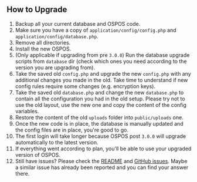## How to Upgrade

1. Backup all your current database and OSPOS code.
2. Make sure you have a copy of `application/config/config.php` and `application/config/database.php`.
3. Remove all directories.
4. Install the new OSPOS.
5. (Only applicable if upgrading from pre `3.0.0`) Run the database upgrade scripts from `database` dir (check which ones you need according to the version you are upgrading from).
6. Take the saved old `config.php` and upgrade the new `config.php` with any additional changes you made in the old.
   Take time to understand if new config rules require some changes (e.g. encryption keys).
7. Take the saved old `database.php` and change the new `database.php` to contain all the configuration you had in the old setup.
   Please try not to use the old layout, use the new one and copy the content of the config variables.
8. Restore the content of the old `uploads` folder into `public/uploads` one.
9. Once the new code is in place, the database is manually updated and the config files are in place, you're good to go.
10. The first login will take longer because OSPOS post `3.0.0` will upgrade automatically to the latest version.
11. If everything went according to plan, you'll be able to use your upgraded version of OSPOS.
12. Still have issues? Please check the [README](README.md) and [GitHub issues](https://github.com/opensourcepos/opensourcepos/issues).
    Maybe a similar issue has already been reported and you can find your answer there.
